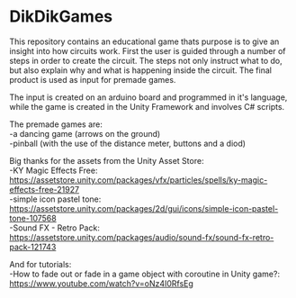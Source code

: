 # DikDikGames
This repository contains an educational game thats purpose is to give an insight into how circuits work. First the user is guided through a number of steps in order to create the circuit. The steps not only instruct what to do, but also explain why and what is happening inside the circuit. The final product is used as input for premade games. 

The input is created on an arduino board and programmed in it's language, while the game is created in the Unity Framework and involves C# scripts.

The premade games are:  
  -a dancing game (arrows on the ground)  
  -pinball (with the use of the distance meter, buttons and a diod)
  
Big thanks for the assets from the Unity Asset Store:  
  -KY Magic Effects Free: https://assetstore.unity.com/packages/vfx/particles/spells/ky-magic-effects-free-21927  
  -simple icon pastel tone: https://assetstore.unity.com/packages/2d/gui/icons/simple-icon-pastel-tone-107568  
  -Sound FX - Retro Pack: https://assetstore.unity.com/packages/audio/sound-fx/sound-fx-retro-pack-121743

And for tutorials:  
-How to fade out or fade in a game object with coroutine in Unity game?: https://www.youtube.com/watch?v=oNz4I0RfsEg
